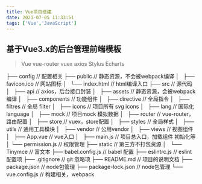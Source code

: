 ```yaml
---
title: Vue项目搭建
date: 2021-07-05 11:33:51
tags: ['Vue','JavaScript']
---
```

## 基于Vue3.x的后台管理前端模板
> Vue vue-router vuex axios Stylus Echarts

├── config                     // 配置相关
├── public                     // 静态资源，不会被webpack编译
│   ├── favicon.ico            // 网站图标
│   └── index.html             // html编译入口
├── src                        // 源代码
│   ├── api                    // axios，后台接口封装
│   ├── assets                 // 静态资源，会被webpack编译
│   ├── components             // 功能组件
│   ├── directive              // 全局指令
│   ├── filtres                // 全局 filter
│   ├── icons                  // 项目所有 svg icons
│   ├── lang                   // 国际化 language
│   ├── mock                   // 项目mock 模拟数据
│   ├── router                 // vue-router，路由配置
│   ├── store                  // vuex，store配置
│   ├── styles                 // 全局样式
│   ├── utils                  // 通用工具模块
│   ├── vendor                 // 公用vendor
│   ├── views                  // 视图组件
│   ├── App.vue                // vue入口
│   ├── main.js                // 项目总入口，加载组件 初始化等
│   └── permission.js          // 权限管理
├── static                     // 第三方不打包资源
│   └── Tinymce                // 富文本
├── babel.config.js            // babel 配置
├── eslintrc.js                // eslint 配置项
├── .gitignore                 // git 忽略项
├── README.md                  // 项目的说明文档
├── package.json               // node包管理
├── package-lock.json          // node包管理
└── vue.config.js              // 构建相关，webpack

